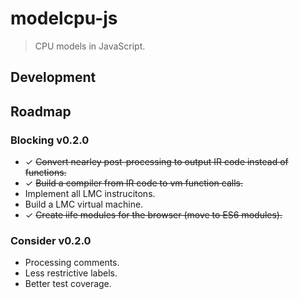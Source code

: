 # modelcpu-js

> CPU models in JavaScript.

## Development

## Roadmap

### Blocking v0.2.0

- ✓ ~~Convert nearley post-processing to output IR code instead of functions.~~
- ✓ ~~Build a compiler from IR code to vm function calls.~~
- Implement all LMC instrucitons.
- Build a LMC virtual machine.
- ✓ ~~Create iife modules for the browser (move to ES6 modules).~~

### Consider v0.2.0

- Processing comments.
- Less restrictive labels.
- Better test coverage.

